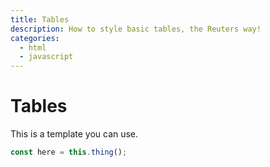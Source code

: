 ```yaml
---
title: Tables
description: How to style basic tables, the Reuters way!
categories:
  - html
  - javascript
---
```


# Tables

This is a template you can use.

```javascript
const here = this.thing();
```
